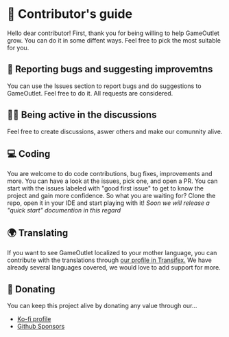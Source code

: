# 📖 Contributor's guide
Hello dear contributor! First, thank you for being willing to help GameOutlet grow. You can do it in some diffent ways. 
Feel free to pick the most suitable for you.
## 🔎 Reporting bugs and suggesting improvemtns
You can use the Issues section to report bugs and do suggestions to GameOutlet. Feel free to do it. All requests are considered.
## 🙋‍♂️ Being active in the discussions
Feel free to create discussions, aswer others and make our comunnity alive.
## 💻 Coding
You are welcome to do code contributions, bug fixes, improvements and more.
You can have a look at the issues, pick one, and open a PR. 
You can start with the issues labeled with "good first issue" to get to know the project and gain more confidence.
So what you are waiting for? Clone the repo, open it in your IDE and start playing with it!
_Soon we will release a "quick start" documention in this regard_
## 🌍 Translating
If you want to see GameOutlet localized to your mother language, you can contribute with the translations through [our profile in Transifex.](https://app.transifex.com/app-outlet/game-outlet/dashboard/)
We have already several languages covered, we would love to add support for more.
## 💸 Donating
You can keep this project alive by donating any value through our...
-  [Ko-fi profile](https://ko-fi.com/appoutlet)
-  [Github Sponsors](https://github.com/sponsors/AppOutlet)
